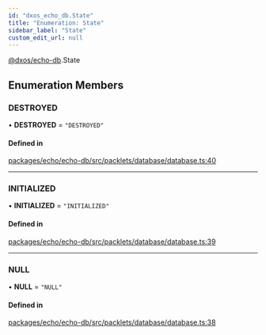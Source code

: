 ```yaml
---
id: "dxos_echo_db.State"
title: "Enumeration: State"
sidebar_label: "State"
custom_edit_url: null
---
```


[@dxos/echo-db](../modules/dxos_echo_db.md).State

## Enumeration Members

### DESTROYED

• **DESTROYED** = ``"DESTROYED"``

#### Defined in

[packages/echo/echo-db/src/packlets/database/database.ts:40](https://github.com/dxos/protocols/blob/c793f0fed/packages/echo/echo-db/src/packlets/database/database.ts#L40)

___

### INITIALIZED

• **INITIALIZED** = ``"INITIALIZED"``

#### Defined in

[packages/echo/echo-db/src/packlets/database/database.ts:39](https://github.com/dxos/protocols/blob/c793f0fed/packages/echo/echo-db/src/packlets/database/database.ts#L39)

___

### NULL

• **NULL** = ``"NULL"``

#### Defined in

[packages/echo/echo-db/src/packlets/database/database.ts:38](https://github.com/dxos/protocols/blob/c793f0fed/packages/echo/echo-db/src/packlets/database/database.ts#L38)
